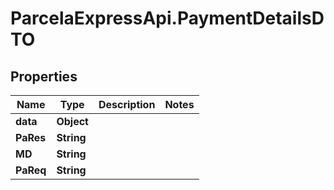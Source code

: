 # ParcelaExpressApi.PaymentDetailsDTO

## Properties

Name | Type | Description | Notes
------------ | ------------- | ------------- | -------------
**data** | **Object** |  | 
**PaRes** | **String** |  | 
**MD** | **String** |  | 
**PaReq** | **String** |  | 



